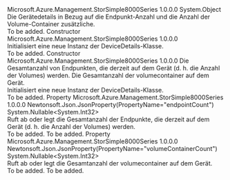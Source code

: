 <Type Name="DeviceDetails" FullName="Microsoft.Azure.Management.StorSimple8000Series.Models.DeviceDetails">
  <TypeSignature Language="C#" Value="public class DeviceDetails" />
  <TypeSignature Language="ILAsm" Value=".class public auto ansi beforefieldinit DeviceDetails extends System.Object" />
  <TypeSignature Language="DocId" Value="T:Microsoft.Azure.Management.StorSimple8000Series.Models.DeviceDetails" />
  <TypeSignature Language="VB.NET" Value="Public Class DeviceDetails" />
  <TypeSignature Language="F#" Value="type DeviceDetails = class" />
  <AssemblyInfo>
    <AssemblyName>Microsoft.Azure.Management.StorSimple8000Series</AssemblyName>
    <AssemblyVersion>1.0.0.0</AssemblyVersion>
  </AssemblyInfo>
  <Base>
    <BaseTypeName>System.Object</BaseTypeName>
  </Base>
  <Interfaces />
  <Docs>
    <summary>
            Die Gerätedetails in Bezug auf die Endpunkt-Anzahl und die Anzahl der Volume-Container zusätzliche.
            </summary>
    <remarks>To be added.</remarks>
  </Docs>
  <Members>
    <Member MemberName=".ctor">
      <MemberSignature Language="C#" Value="public DeviceDetails ();" />
      <MemberSignature Language="ILAsm" Value=".method public hidebysig specialname rtspecialname instance void .ctor() cil managed" />
      <MemberSignature Language="DocId" Value="M:Microsoft.Azure.Management.StorSimple8000Series.Models.DeviceDetails.#ctor" />
      <MemberSignature Language="VB.NET" Value="Public Sub New ()" />
      <MemberType>Constructor</MemberType>
      <AssemblyInfo>
        <AssemblyName>Microsoft.Azure.Management.StorSimple8000Series</AssemblyName>
        <AssemblyVersion>1.0.0.0</AssemblyVersion>
      </AssemblyInfo>
      <Parameters />
      <Docs>
        <summary>
            Initialisiert eine neue Instanz der DeviceDetails-Klasse.
            </summary>
        <remarks>To be added.</remarks>
      </Docs>
    </Member>
    <Member MemberName=".ctor">
      <MemberSignature Language="C#" Value="public DeviceDetails (Nullable&lt;int&gt; endpointCount = null, Nullable&lt;int&gt; volumeContainerCount = null);" />
      <MemberSignature Language="ILAsm" Value=".method public hidebysig specialname rtspecialname instance void .ctor(valuetype System.Nullable`1&lt;int32&gt; endpointCount, valuetype System.Nullable`1&lt;int32&gt; volumeContainerCount) cil managed" />
      <MemberSignature Language="DocId" Value="M:Microsoft.Azure.Management.StorSimple8000Series.Models.DeviceDetails.#ctor(System.Nullable{System.Int32},System.Nullable{System.Int32})" />
      <MemberSignature Language="VB.NET" Value="Public Sub New (Optional endpointCount As Nullable(Of Integer) = null, Optional volumeContainerCount As Nullable(Of Integer) = null)" />
      <MemberSignature Language="F#" Value="new Microsoft.Azure.Management.StorSimple8000Series.Models.DeviceDetails : Nullable&lt;int&gt; * Nullable&lt;int&gt; -&gt; Microsoft.Azure.Management.StorSimple8000Series.Models.DeviceDetails" Usage="new Microsoft.Azure.Management.StorSimple8000Series.Models.DeviceDetails (endpointCount, volumeContainerCount)" />
      <MemberType>Constructor</MemberType>
      <AssemblyInfo>
        <AssemblyName>Microsoft.Azure.Management.StorSimple8000Series</AssemblyName>
        <AssemblyVersion>1.0.0.0</AssemblyVersion>
      </AssemblyInfo>
      <Parameters>
        <Parameter Name="endpointCount" Type="System.Nullable&lt;System.Int32&gt;" />
        <Parameter Name="volumeContainerCount" Type="System.Nullable&lt;System.Int32&gt;" />
      </Parameters>
      <Docs>
        <param name="endpointCount">Die Gesamtanzahl von Endpunkten, die derzeit auf dem Gerät (d. h. die Anzahl der Volumes) werden.</param>
        <param name="volumeContainerCount">Die Gesamtanzahl der volumecontainer auf dem Gerät.</param>
        <summary>
            Initialisiert eine neue Instanz der DeviceDetails-Klasse.
            </summary>
        <remarks>To be added.</remarks>
      </Docs>
    </Member>
    <Member MemberName="EndpointCount">
      <MemberSignature Language="C#" Value="public Nullable&lt;int&gt; EndpointCount { get; set; }" />
      <MemberSignature Language="ILAsm" Value=".property instance valuetype System.Nullable`1&lt;int32&gt; EndpointCount" />
      <MemberSignature Language="DocId" Value="P:Microsoft.Azure.Management.StorSimple8000Series.Models.DeviceDetails.EndpointCount" />
      <MemberSignature Language="VB.NET" Value="Public Property EndpointCount As Nullable(Of Integer)" />
      <MemberSignature Language="F#" Value="member this.EndpointCount : Nullable&lt;int&gt; with get, set" Usage="Microsoft.Azure.Management.StorSimple8000Series.Models.DeviceDetails.EndpointCount" />
      <MemberType>Property</MemberType>
      <AssemblyInfo>
        <AssemblyName>Microsoft.Azure.Management.StorSimple8000Series</AssemblyName>
        <AssemblyVersion>1.0.0.0</AssemblyVersion>
      </AssemblyInfo>
      <Attributes>
        <Attribute>
          <AttributeName>Newtonsoft.Json.JsonProperty(PropertyName="endpointCount")</AttributeName>
        </Attribute>
      </Attributes>
      <ReturnValue>
        <ReturnType>System.Nullable&lt;System.Int32&gt;</ReturnType>
      </ReturnValue>
      <Docs>
        <summary>
            Ruft ab oder legt die Gesamtanzahl der Endpunkte, die derzeit auf dem Gerät (d. h. die Anzahl der Volumes) werden.
            </summary>
        <value>To be added.</value>
        <remarks>To be added.</remarks>
      </Docs>
    </Member>
    <Member MemberName="VolumeContainerCount">
      <MemberSignature Language="C#" Value="public Nullable&lt;int&gt; VolumeContainerCount { get; set; }" />
      <MemberSignature Language="ILAsm" Value=".property instance valuetype System.Nullable`1&lt;int32&gt; VolumeContainerCount" />
      <MemberSignature Language="DocId" Value="P:Microsoft.Azure.Management.StorSimple8000Series.Models.DeviceDetails.VolumeContainerCount" />
      <MemberSignature Language="VB.NET" Value="Public Property VolumeContainerCount As Nullable(Of Integer)" />
      <MemberSignature Language="F#" Value="member this.VolumeContainerCount : Nullable&lt;int&gt; with get, set" Usage="Microsoft.Azure.Management.StorSimple8000Series.Models.DeviceDetails.VolumeContainerCount" />
      <MemberType>Property</MemberType>
      <AssemblyInfo>
        <AssemblyName>Microsoft.Azure.Management.StorSimple8000Series</AssemblyName>
        <AssemblyVersion>1.0.0.0</AssemblyVersion>
      </AssemblyInfo>
      <Attributes>
        <Attribute>
          <AttributeName>Newtonsoft.Json.JsonProperty(PropertyName="volumeContainerCount")</AttributeName>
        </Attribute>
      </Attributes>
      <ReturnValue>
        <ReturnType>System.Nullable&lt;System.Int32&gt;</ReturnType>
      </ReturnValue>
      <Docs>
        <summary>
            Ruft ab oder legt die Gesamtanzahl der volumecontainer auf dem Gerät.
            </summary>
        <value>To be added.</value>
        <remarks>To be added.</remarks>
      </Docs>
    </Member>
  </Members>
</Type>